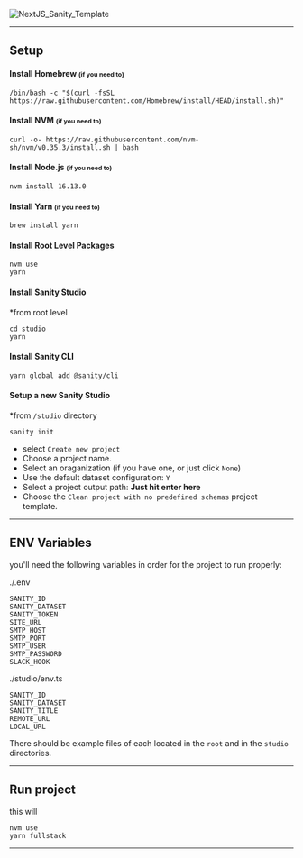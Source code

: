 ![NextJS_Sanity_Template](https://user-images.githubusercontent.com/8299237/211938271-0e6a0c19-0d69-4891-940c-72f6579dcf3b.png)

---

## Setup

#### Install Homebrew <small style="font-size: 11px">(if you need to)</small>

```
/bin/bash -c "$(curl -fsSL https://raw.githubusercontent.com/Homebrew/install/HEAD/install.sh)"
```

#### Install NVM <small style="font-size: 11px">(if you need to)</small>

```
curl -o- https://raw.githubusercontent.com/nvm-sh/nvm/v0.35.3/install.sh | bash
```

#### Install Node.js <small style="font-size: 11px">(if you need to)</small>

```
nvm install 16.13.0
```

#### Install Yarn <small style="font-size: 11px">(if you need to)</small>

```
brew install yarn
```

#### Install Root Level Packages

```
nvm use
yarn
```

#### Install Sanity Studio

*from root level

```
cd studio
yarn
```

#### Install Sanity CLI

```
yarn global add @sanity/cli
```

#### Setup a new Sanity Studio
*from `/studio` directory

```
sanity init
```
- select `Create new project`
- Choose a project name.
- Select an oraganization (if you have one, or just click `None`)
- Use the default dataset configuration: `Y`
- Select a project output path: **Just hit enter here**
- Choose the `Clean project with no predefined schemas` project template.

---

## ENV Variables

you'll need the following variables in order for the project to run properly:

./.env
```
SANITY_ID
SANITY_DATASET
SANITY_TOKEN
SITE_URL
SMTP_HOST
SMTP_PORT
SMTP_USER
SMTP_PASSWORD
SLACK_HOOK
```

./studio/env.ts
```
SANITY_ID
SANITY_DATASET
SANITY_TITLE
REMOTE_URL
LOCAL_URL
```
There should be example files of each located in the `root` and in the `studio` directories.

---

## Run project

this will 

```
nvm use
yarn fullstack
```

---
